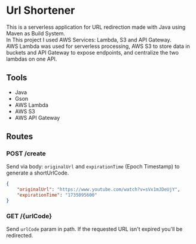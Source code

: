 # Url Shortener

This is a serverless application for URL redirection made with Java using Maven as Build System.<br>
In This project I used AWS Services: Lambda, S3 and API Gateway.<br>
AWS Lambda was used for serverless processing, AWS S3 to store data in buckets and API Gateway to expose endpoints, and centralize the two lambdas on one API.<br>

## Tools
- Java
- Gson
- AWS Lambda
- AWS S3
- AWS API Gateway

## Routes
### POST /create
Send via body: `originalUrl` and `expirationTime` (Epoch Timestamp) to generate a shortUrlCode.

```json
{
    "originalUrl": "https://www.youtube.com/watch?v=sVx1mJDeUjY",
    "expirationTime": "1735095600"
}
```

### GET /{urlCode}
Send `urlCode` param in path. If the requested URL isn't expired you'll be redirected.
